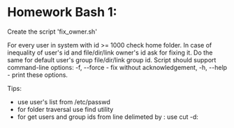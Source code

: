 # Homework Bash 1:

Create the script 'fix_owner.sh'

For every user in system with id >= 1000 check home folder.
In case of inequality of user's id and file/dir/link owner's id 
ask for fixing it.
Do the same for default user's group file/dir/link group id.
Script should support command-line options:
  -f, --force - fix without acknowledgement,
  -h, --help - print these options.

Tips:
* use user's list from /etc/passwd
* for folder traversal use find utility
* for get users and group ids from line delimeted by : use cut -d\:
